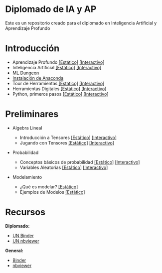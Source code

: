 # Diplomado de IA y AP
Este es un repositorio creado para el diplomado en Inteligencia Artificial y Aprendizaje Profundo

# Introducción

- Aprendizaje Profundo [[Estático]](https://nbviewer.jupyter.org/github/AprendizajeProfundo/Diplomado/blob/master/Temas/Introduccion/Cuadernos/SesionInaguralAP.ipynb)
[[Interactivo]](https://gesis.mybinder.org/binder/v2/gh/AprendizajeProfundo/Diplomado/e86545159845b7c2a955e7360b8cc5d041b39b44?urlpath=lab%2Ftree%2FTemas%2FIntroduccion%2FCuadernos%2FSesionInaguralAP.ipynb)
- Inteligencia Artificial [[Estático]](https://nbviewer.jupyter.org/github/AprendizajeProfundo/Diplomado/blob/master/Temas/Introduccion/Cuadernos/SesionInauguralIA.ipynb)
[[Interactivo]](
https://gesis.mybinder.org/binder/v2/gh/AprendizajeProfundo/Diplomado/e86545159845b7c2a955e7360b8cc5d041b39b44?urlpath=lab%2Ftree%2FTemas%2FIntroduccion%2FCuadernos%2FSesionInauguralIA.ipynb)
- [ML Dungeon](https://www.youtube.com/watch?v=jK7Y4GsNpa8)
- [Instalación de Anaconda](https://www.youtube.com/watch?v=yKG-bzLZxyI&t)
- Tour de Herramientas [[Estático]](https://nbviewer.jupyter.org/github/AprendizajeProfundo/Diplomado/blob/master/Temas/Introduccion/Cuadernos/Herramientas_Tour.ipynb)
[[Interactivo]]()
- Herramientas Digitales [[Estático]](https://nbviewer.jupyter.org/github/AprendizajeProfundo/Diplomado/blob/master/Temas/Introduccion/Cuadernos/Herramientas_Digitales.ipynb#Contenido)
[[Interactivo]]()
- Python, primeros pasos [[Estático]](https://nbviewer.jupyter.org/github/AprendizajeProfundo/Diplomado/blob/master/Temas/Introduccion/Cuadernos/Intro_Python.ipynb)
[[Interactivo]](https://mybinder.org/v2/gh/AprendizajeProfundo/Modelamiento-Metodos-Numericos/3d47764fafd73fcde3977b351101515fade1058b?urlpath=lab%2Ftree%2FCuadernos%2FIntro_Python.ipynb)

# Preliminares

- Algebra Lineal
  - Introducción a Tensores [[Estático]](https://nbviewer.jupyter.org/github/AprendizajeProfundo/Diplomado/blob/master/Temas/Fundamentos/Cuadernos/ten_Intro_Tensores.ipynb)
  [[Interactivo]](https://mybinder.org/v2/gh/AprendizajeProfundo/Diplomado/a188d45232dda49cdcd8e187a6b70de06a280cee?urlpath=lab%2Ftree%2FTemas%2FFundamentos%2FCuadernos%2Ften_Intro_Tensores.ipynb)
  - Jugando con Tensores [[Estático]](https://nbviewer.jupyter.org/github/AprendizajeProfundo/Diplomado/blob/master/Temas/Fundamentos/Cuadernos/ten_Jugando_Tensores_II.ipynb)
  [[Interactivo]](https://mybinder.org/v2/gh/AprendizajeProfundo/Diplomado/a188d45232dda49cdcd8e187a6b70de06a280cee?urlpath=lab%2Ftree%2FTemas%2FFundamentos%2FCuadernos%2Ften_Jugando_Tensores_II.ipynb)
  
- Probabilidad
  - Conceptos básicos de probabilidad [[Estático]](https://nbviewer.jupyter.org/github/AprendizajeProfundo/Diplomado/blob/master/Temas/Fundamentos/Cuadernos/Prob_Conceptos_Basicos.ipynb)
  [[Interactivo]](https://mybinder.org/v2/gh/AprendizajeProfundo/Diplomado/a188d45232dda49cdcd8e187a6b70de06a280cee?urlpath=lab%2Ftree%2FTemas%2FFundamentos%2FCuadernos%2FProb_Conceptos_Basicos.ipynb)
  - Variables Aleatorias [[Estático]](https://nbviewer.jupyter.org/github/AprendizajeProfundo/Diplomado/blob/master/Temas/Fundamentos/Cuadernos/Prob_Variables_Aleatorias.ipynb#Contenido)
  [[Interactivo]](https://mybinder.org/v2/gh/AprendizajeProfundo/Diplomado/a188d45232dda49cdcd8e187a6b70de06a280cee?urlpath=lab%2Ftree%2FTemas%2FFundamentos%2FCuadernos%2FProb_Variables_Aleatorias.ipynb)
  
 - Modelamiento
   - ¿Qué es modelar? [[Estático]](https://github.com/AprendizajeProfundo/Diplomado/blob/master/Temas/Fundamentos/Cuadernos/mod_Ejemplo_Modelamiento.ipynb)
   - Ejemplos de Modelos [[Estático]](https://github.com/AprendizajeProfundo/Diplomado/blob/master/Temas/Fundamentos/Cuadernos/mod_Modelamiento.ipynb)

# Recursos

**Diplomado:**

* [UN Binder](https://mybinder.org/v2/gh/AprendizajeProfundo/Diplomado/master)
* [UN nbviewer](https://nbviewer.jupyter.org/github/AprendizajeProfundo/Diplomado/tree/master/)

**General:**

* [Binder](https://mybinder.org/)
* [nbviewer](https://nbviewer.jupyter.org/)
